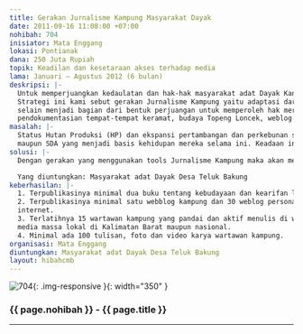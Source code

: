 ```yaml
---
title: Gerakan Jurnalisme Kampung Masyarakat Dayak
date: 2011-09-16 11:08:00 +07:00
nohibah: 704
inisiator: Mata Enggang
lokasi: Pontianak
dana: 250 Juta Rupiah
topik: Keadilan dan kesetaraan akses terhadap media
lama: Januari – Agustus 2012 (6 bulan)
deskripsi: |-
  Untuk memperjuangkan kedaulatan dan hak-hak masyarakat adat Dayak Kanayatatn/Salako atas tanah dan wilayah adatnya di Desa Teluk Bakung, Kabupaten Kubu Raya, Kalimantan Barat, perlu sebuah strategi perjuangan agar suara mereka yang terpinggirkan bisa keluar.
  Strategi ini kami sebut gerakan Jurnalisme Kampung yaitu adaptasi dari jurnalisme warga ke dalam konten lokal, di mana orang-orang kampung yang pernah mengenyam pendidikan bisa menulis, mendokumentasikan dan mempromosikan adat budaya dan kearifan lokal mereka dengan mudah dan praktis. Gerakan ini juga akan menyelamatkan eksistensi masyarakat adat ini sekaligus melestarikannya
  selain menjadi bagian dari bentuk perjuangan untuk memperoleh hak mereka yang terampas akibat kebijakan tata ruang yang salah. Intervensi program ini berupa pelatihan citizen journalism (menulis, photography dan multi media),
  pendokumentasian tempat-tempat keramat, budaya Topeng Loncek, weblog kampung.
masalah: |-
  Status Hutan Produksi (HP) dan ekspansi pertambangan dan perkebunan sawit sekala besar di Desa Teluk Bakung, menyebabkan masyarakat Adat Dayak Salako/Kanayatn di sana tidak dapat lagi mengakses terhadap kawasan adat, tanah ulayat dan warisan mereka jauh sebelum Negara Indonesia ada. Akibatnya mereka tidak bisa mensertifikasi tanah-tanah mereka, kehilangan tempat-tempat keramat
  maupun SDA yang menjadi basis kehidupan mereka selama ini. Keadaan ini menyebabkan mereka miskin dan termarginalkan, anak-anak mereka putus sekolah dan menjadi penjarah hutan di sekitar kawasan, melakukan tindak kriminal dan kegiatan patologi sosial lainnya.
solusi: |-
  Dengan gerakan yang menggunakan tools Jurnalisme Kampung maka akan menghasilkan kaum muda, petani, buruh, pengurus adat, ibu rumah tangga pun bisa menulis, memotret, merekam , memanfaatkan multimedia dan mempublikasikannya secara offline maupun online, terutama berupa buku, webblog serta jejaring sosial lainnya. Gerakan ini akan melahirkan para jurnalis (wartawan) kampung, yang tidak saja menulis pada portal atau weblog Kampung, tetapi juga ke media-media lokal baik lokal maupun nasional.

  Yang diuntungkan: Masyarakat adat Dayak Desa Teluk Bakung
keberhasilan: |-
  1. Terpublikasinya minimal dua buku tentang kebudayaan dan kearifan lokal target grup.
  2. Terpublikasinya minimal satu webblog kampung dan 30 weblog personal warga Teluk Bakung di
  internet.
  3. Terlatihnya 15 wartawan kampung yang pandai dan aktif menulis di webblog kampung maupun
  media massa lokal di Kalimatan Barat maupun nasional.
  4. Minimal ada 100 tulisan, foto dan video karya wartawan kampung.
organisasi: Mata Enggang
diuntungkan: Masyarakat adat Dayak Desa Teluk Bakung
layout: hibahcmb
---
```


![704](/static/img/hibahcmb/704.png){: .img-responsive }{: width="350" }

### {{ page.nohibah }} - {{ page.title }}

---
